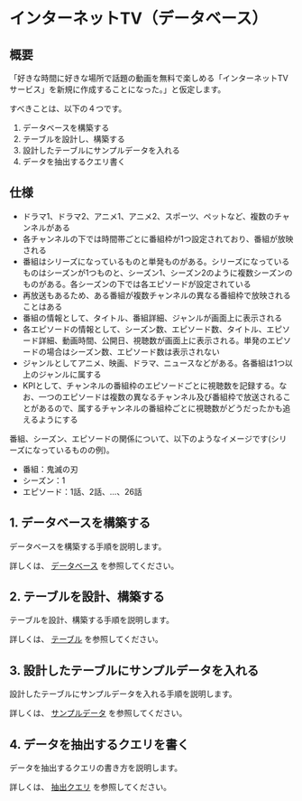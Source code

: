 # インターネットTV（データベース）

## 概要
「好きな時間に好きな場所で話題の動画を無料で楽しめる「インターネットTVサービス」を新規に作成することになった。」と仮定します。

すべきことは、以下の４つです。

1. データベースを構築する
2. テーブルを設計し、構築する
3. 設計したテーブルにサンプルデータを入れる
4. データを抽出するクエリ書く

## 仕様
- ドラマ1、ドラマ2、アニメ1、アニメ2、スポーツ、ペットなど、複数のチャンネルがある
- 各チャンネルの下では時間帯ごとに番組枠が1つ設定されており、番組が放映される
- 番組はシリーズになっているものと単発ものがある。シリーズになっているものはシーズンが1つものと、シーズン1、シーズン2のように複数シーズンのものがある。各シーズンの下では各エピソードが設定されている
- 再放送もあるため、ある番組が複数チャンネルの異なる番組枠で放映されることはある
- 番組の情報として、タイトル、番組詳細、ジャンルが画面上に表示される
- 各エピソードの情報として、シーズン数、エピソード数、タイトル、エピソード詳細、動画時間、公開日、視聴数が画面上に表示される。単発のエピソードの場合はシーズン数、エピソード数は表示されない
- ジャンルとしてアニメ、映画、ドラマ、ニュースなどがある。各番組は1つ以上のジャンルに属する
- KPIとして、チャンネルの番組枠のエピソードごとに視聴数を記録する。なお、一つのエピソードは複数の異なるチャンネル及び番組枠で放送されることがあるので、属するチャンネルの番組枠ごとに視聴数がどうだったかも追えるようにする

番組、シーズン、エピソードの関係について、以下のようなイメージです(シリーズになっているものの例)。

- 番組：鬼滅の刃
- シーズン：1
- エピソード：1話、2話、...、26話

## 1. データベースを構築する

データベースを構築する手順を説明します。

詳しくは、 [データベース](docs/create_database.md) を参照してください。

## 2. テーブルを設計、構築する

テーブルを設計、構築する手順を説明します。

詳しくは、 [テーブル](docs/create_tables.md) を参照してください。

## 3. 設計したテーブルにサンプルデータを入れる

設計したテーブルにサンプルデータを入れる手順を説明します。

詳しくは、 [サンプルデータ](docs/insert_sample_data.md) を参照してください。

## 4. データを抽出するクエリを書く

データを抽出するクエリの書き方を説明します。

詳しくは、 [抽出クエリ](docs/extract_data.md) を参照してください。
